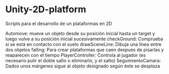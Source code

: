 # Unity-2D-platform

Scripts para el desarrollo de un plataformas en 2D

Automove: mueve un objeto desde su posición inicial hasta un target y luego vulve a su posición inicial sucesivamente
checkGround: Comprueba si se está en contacto con el suelo
drawSceneLine: Dibuja una línea entre dos objetos
falling: Para crear plataformas que caen despues de pisarlas y reaparecen con el tiempo
PlayerController: Controla al jugador (es necesario pulir el doble salto o eliminarlo, y el salto)
SeguimientoCamara: Dados unos márgenes sigue al objeto designado según éste se desplaza
